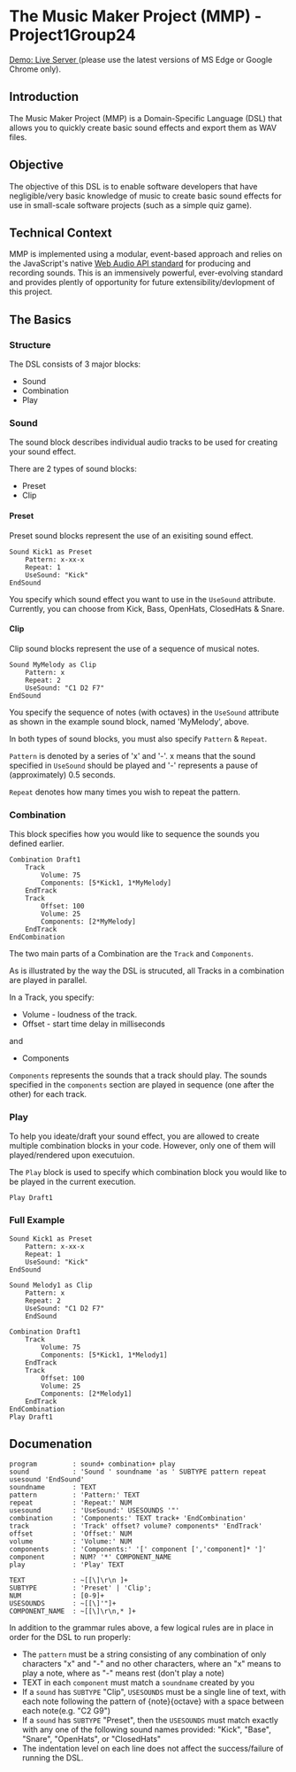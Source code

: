 # The Music Maker Project (MMP) - Project1Group24

<a href="https://music-maker-dsl-pyi3h.ondigitalocean.app/"> Demo: Live Server </a> (please use the latest versions of MS Edge or Google Chrome only).

## Introduction
The Music Maker Project (MMP) is a Domain-Specific Language (DSL) that allows you to quickly create basic sound effects and export them as WAV files.

## Objective
The objective of this DSL is to enable software developers that have negligible/very basic knowledge of music to create basic sound effects for use in small-scale software projects (such as a simple quiz game).

## Technical Context
MMP is implemented using a modular, event-based approach and relies on the JavaScript's native <a href="https://www.w3.org/TR/webaudio/">Web Audio API standard</a> for producing and recording sounds. This is an immensively powerful, ever-evolving standard and provides plently of opportunity for future extensibility/devlopment of this project.

## The Basics

### Structure

The DSL consists of 3 major blocks:

* Sound
* Combination
* Play

### Sound

The sound block describes individual audio tracks to be used for creating your sound effect.

There are 2 types of sound blocks:

* Preset
* Clip

#### Preset

Preset sound blocks represent the use of an exisiting sound effect.

```
Sound Kick1 as Preset
    Pattern: x-xx-x
    Repeat: 1
    UseSound: "Kick"
EndSound
```

You specify which sound effect you want to use in the `UseSound` attribute. Currently, you can choose from Kick, Bass, OpenHats, ClosedHats & Snare.

#### Clip

Clip sound blocks represent the use of a sequence of musical notes.

```
Sound MyMelody as Clip
    Pattern: x
    Repeat: 2
    UseSound: "C1 D2 F7"
EndSound
```

You specify the sequence of notes (with octaves) in the `UseSound` attribute as shown in the example sound block, named 'MyMelody', above.

In both types of sound blocks, you must also specify `Pattern` & `Repeat`.

`Pattern` is denoted by a series of 'x' and '-'.
x means that the sound specified in `UseSound` should be played and '-' represents a pause of (approximately) 0.5 seconds.

`Repeat` denotes how many times you wish to repeat the pattern.

### Combination

This block specifies how you would like to sequence the sounds you defined earlier.

```
Combination Draft1
    Track
        Volume: 75
        Components: [5*Kick1, 1*MyMelody]
    EndTrack
    Track
        Offset: 100
        Volume: 25
        Components: [2*MyMelody]
    EndTrack
EndCombination
```

The two main parts of a Combination are the `Track` and `Components`.

As is illustrated by the way the DSL is strucuted, all Tracks in a combination are played in parallel.

In a Track, you specify:

* Volume - loudness of the track.
* Offset - start time delay in milliseconds

and 

* Components

`Components` represents the sounds that a track should play.
The sounds specified in the `components` section are played in sequence (one after the other) for each track.

### Play

To help you ideate/draft your sound effect, you are allowed to create multiple combination blocks in your code. 
However, only one of them will played/rendered upon executuion.

The `Play` block is used to specify which combination block you would like to be played in the current execution.

```
Play Draft1
```

### Full Example

```
Sound Kick1 as Preset
    Pattern: x-xx-x
    Repeat: 1
    UseSound: "Kick"
EndSound

Sound Melody1 as Clip
    Pattern: x
    Repeat: 2
    UseSound: "C1 D2 F7"
    EndSound

Combination Draft1
    Track
        Volume: 75
        Components: [5*Kick1, 1*Melody1]
    EndTrack
    Track
        Offset: 100
        Volume: 25
        Components: [2*Melody1]
    EndTrack
EndCombination
Play Draft1
```

## Documenation

```
program         : sound+ combination+ play
sound           : 'Sound ' soundname 'as ' SUBTYPE pattern repeat usesound 'EndSound'
soundname       : TEXT
pattern         : 'Pattern:' TEXT
repeat          : 'Repeat:' NUM
usesound        : 'UseSound:' USESOUNDS '"'
combination     : 'Components:' TEXT track+ 'EndCombination'
track           : 'Track' offset? volume? components* 'EndTrack'
offset          : 'Offset:' NUM
volume          : 'Volume:' NUM
components      : 'Components:' '[' component [','component]* ']'
component       : NUM? '*' COMPONENT_NAME
play            : 'Play' TEXT

TEXT            : ~[[\]\r\n ]+
SUBTYPE         : 'Preset' | 'Clip';
NUM             : [0-9]+
USESOUNDS       : ~[[\]'"]+
COMPONENT_NAME  : ~[[\]\r\n,* ]+
```

In addition to the grammar rules above, a few logical rules are in place in order for the DSL to
run properly:
<ul>
    <li>
        The <code>pattern</code> must be a string consisting of any combination of only characters
        "x" and "-" and no other characters, where an "x" means to play a note, where as "-" means
        rest (don't play a note)
    </li>
    <li>TEXT in each <code>component</code> must match a <code>soundname</code> created by you</li>
    <li>
        If a <code>sound</code> has <code>SUBTYPE</code> "Clip", <code>USESOUNDS</code> must be
        a single line of text, with each note following the pattern of {note}{octave} with a space
        between each note(e.g. "C2 G9")
    </li>
    <li>
         If a <code>sound</code> has <code>SUBTYPE</code> "Preset", then the <code>USESOUNDS</code>
         must match exactly with any one of the following sound names provided: "Kick", "Base",
         "Snare", "OpenHats", or "ClosedHats"
    </li>
    <li>
        The indentation level on each line does not affect the success/failure of running the DSL.
    </li>
</ul>
